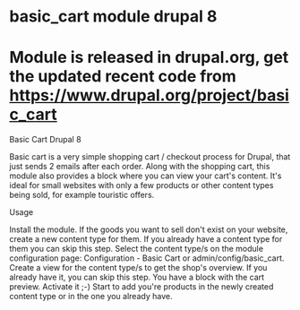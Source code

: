 # basic_cart module drupal 8

# Module is released in drupal.org, get the updated recent code from https://www.drupal.org/project/basic_cart 

Basic Cart Drupal 8

Basic cart is a very simple shopping cart / checkout process for Drupal, that just sends 2 emails after each order. Along with the shopping cart, this module also provides a block where you can view your cart's content. It's ideal for small websites with only a few products or other content types being sold, for example touristic offers.

Usage

Install the module. If the goods you want to sell don't exist on your website, create a new content type for them. If you already have a content type for them you can skip this step. Select the content type/s on the module configuration page: Configuration - Basic Cart or admin/config/basic_cart. Create a view for the content type/s to get the shop's overview. If you already have it, you can skip this step. You have a block with the cart preview. Activate it ;-) Start to add you're products in the newly created content type or in the one you already have.
